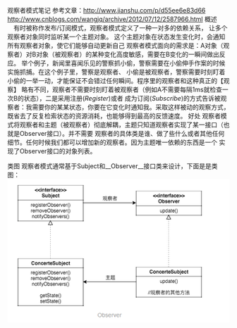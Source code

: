 观察者模式笔记
参考文章：http://www.jianshu.com/p/d55ee6e83d66
         http://www.cnblogs.com/wangjq/archive/2012/07/12/2587966.html
概述
   　有时被称作发布/订阅模式，观察者模式定义了一种一对多的依赖关系， 让多个观察者对象同时监听某一个主题对象。
   这个主题对象在状态发生变化时，会通知所有观察者对象，使它们能够自动更新自己
   观察者模式面向的需求是：A对象（观察者）对B对象（被观察者）的某种变化高度敏感，需要在B变化的一瞬间做出反应。
   举个例子，新闻里喜闻乐见的警察抓小偷，警察需要在小偷伸手作案的时候实施抓捕。在这个例子里，警察是观察者、
   小偷是被观察者，警察需要时刻盯着小偷的一举一动，才能保证不会错过任何瞬间。程序里的观察者和这种真正的【观察】
   略有不同，观察者不需要时刻盯着被观察者（例如A不需要每隔1ms就检查一次B的状态），二是采用注册(_Register_)或者
   成为订阅(_Subscribe_)的方式告诉被观察者：我需要你的某某状态，你要在它变化时通知我。采取这样被动的观察方式，
   既省去了反复检索状态的资源消耗，也能够得到最高的反馈速度。
好处
   观察者模式将观察者和主题（被观察者）彻底解耦，主题只知道观察者实现了某一接口（也就是Observer接口）。并不需要
   观察者的具体类是谁、做了些什么或者其他任何细节。任何时候我们都可以增加新的观察者。因为主题唯一依赖的东西是一个
   实现了Observer接口的对象列表。

类图
   观察者模式通常基于Subject和__Observer__接口类来设计，下面是是类图：
  ![Image text](https://github.com/zhouzhaohui10001/designPattern/raw/master/images/observer.png)